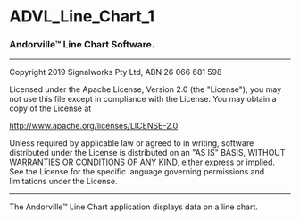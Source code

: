 # ADVL_Line_Chart_1
### Andorville™ Line Chart Software.



- - -
Copyright 2019 Signalworks Pty Ltd, ABN 26 066 681 598

Licensed under the Apache License, Version 2.0 (the "License");
you may not use this file except in compliance with the License.
You may obtain a copy of the License at

http://www.apache.org/licenses/LICENSE-2.0

Unless required by applicable law or agreed to in writing, software
distributed under the License is distributed on an "AS IS" BASIS,
WITHOUT WARRANTIES OR CONDITIONS OF ANY KIND, either express or implied.
See the License for the specific language governing permissions and
limitations under the License.



- - -


The Andorville™ Line Chart application displays data on a line chart.






